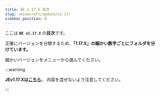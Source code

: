 ```yaml
---
title: BE 1.17.X 目次
slug: /minecraft/update/v1-17/
sidebar_position: 0
---
```


ここは **`BE v1.17.X`** の**目次**です。

正確にバージョンを分類するため、**「1.17.X」の細かい数字ごとにフォルダを分けています。**

細かいバージョンをメニューから選んでください。

:::warning

**JEv1.17.Xは[こちら](/minecraft-je/update/v1-17/)**。
内容を混ぜないよう注意してください。

:::
